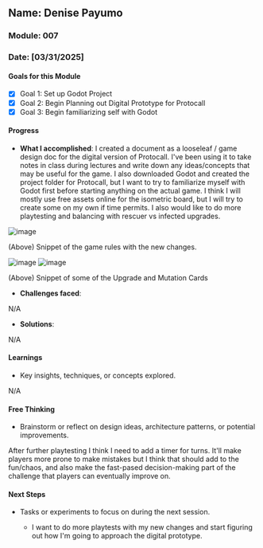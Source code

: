 <!-- Markdown Docs: https://docs.github.com/en/get-started/writing-on-github/getting-started-with-writing-and-formatting-on-github/basic-writing-and-formatting-syntax -->
## Name: Denise Payumo
### Module: 007

<!-- Repeat the below as needed-->
### Date: [03/31/2025]

#### Goals for this Module
- [x] Goal 1: Set up Godot Project
- [x] Goal 2: Begin Planning out Digital Prototype for Protocall
- [x] Goal 3: Begin familiarizing self with Godot
#### Progress
- **What I accomplished**:
I created a document as a looseleaf / game design doc for the digital version of Protocall. I've been using it to take notes in class during lectures and write down any ideas/concepts that may be useful for the game. I also downloaded Godot and created the project folder for Protocall, but I want to try to familiarize myself with Godot first before starting anything on the actual game. I think I will mostly use free assets online for the isometric board, but I will try to create some on my own if time permits. I also would like to do more playtesting and balancing with rescuer vs infected upgrades.


![image](https://github.com/user-attachments/assets/d4b645f6-434c-4ded-8f4b-440faef49616)

(Above) Snippet of the game rules with the new changes.

![image](https://github.com/user-attachments/assets/fdcf145e-596f-49c5-a73b-ab9ca6b49eaf) ![image](https://github.com/user-attachments/assets/aaa856b5-4cac-4061-a8a4-32cc43630dea)

(Above) Snippet of some of the Upgrade and Mutation Cards

   <!--Your entry here or N/A if not applicable for this entry-->
- **Challenges faced**:
     <!--Your entry here or N/A if not applicable for this entry-->
N/A
- **Solutions**:
     <!--Your entry here or N/A if not applicable for this entry-->
N/A
#### Learnings
- Key insights, techniques, or concepts explored.
  
N/A

#### Free Thinking
- Brainstorm or reflect on design ideas, architecture patterns, or potential improvements.
    <!--Your entry here or N/A if not applicable for this entry-->
  
After further playtesting I think I need to add a timer for turns. It'll make players more prone to make mistakes but I think that should add to the fun/chaos, and also make the fast-pased decision-making part of the challenge that players can eventually improve on.

#### Next Steps
- Tasks or experiments to focus on during the next session.
   <!--Your entry here or N/A if not applicable for this entry-->
  
  - I want to do more playtests with my new changes and start figuring out how I'm going to approach the digital prototype.
